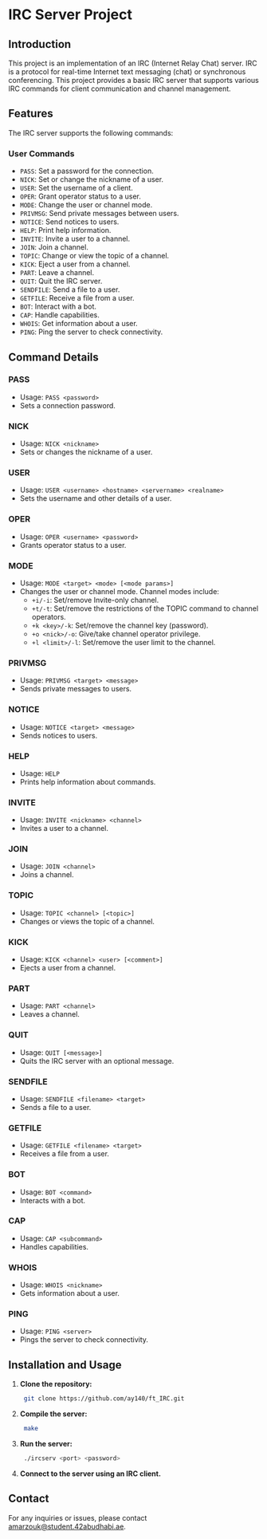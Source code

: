 # IRC Server Project

## Introduction

This project is an implementation of an IRC (Internet Relay Chat) server. IRC is a protocol for real-time Internet text messaging (chat) or synchronous conferencing. This project provides a basic IRC server that supports various IRC commands for client communication and channel management.

## Features

The IRC server supports the following commands:

### User Commands
- `PASS`: Set a password for the connection.
- `NICK`: Set or change the nickname of a user.
- `USER`: Set the username of a client.
- `OPER`: Grant operator status to a user.
- `MODE`: Change the user or channel mode.
- `PRIVMSG`: Send private messages between users.
- `NOTICE`: Send notices to users.
- `HELP`: Print help information.
- `INVITE`: Invite a user to a channel.
- `JOIN`: Join a channel.
- `TOPIC`: Change or view the topic of a channel.
- `KICK`: Eject a user from a channel.
- `PART`: Leave a channel.
- `QUIT`: Quit the IRC server.
- `SENDFILE`: Send a file to a user.
- `GETFILE`: Receive a file from a user.
- `BOT`: Interact with a bot.
- `CAP`: Handle capabilities.
- `WHOIS`: Get information about a user.
- `PING`: Ping the server to check connectivity.

## Command Details

### PASS
- Usage: `PASS <password>`
- Sets a connection password.

### NICK
- Usage: `NICK <nickname>`
- Sets or changes the nickname of a user.

### USER
- Usage: `USER <username> <hostname> <servername> <realname>`
- Sets the username and other details of a user.

### OPER
- Usage: `OPER <username> <password>`
- Grants operator status to a user.

### MODE
- Usage: `MODE <target> <mode> [<mode params>]`
- Changes the user or channel mode. Channel modes include:
  - `+i/-i`: Set/remove Invite-only channel.
  - `+t/-t`: Set/remove the restrictions of the TOPIC command to channel operators.
  - `+k <key>/-k`: Set/remove the channel key (password).
  - `+o <nick>/-o`: Give/take channel operator privilege.
  - `+l <limit>/-l`: Set/remove the user limit to the channel.

### PRIVMSG
- Usage: `PRIVMSG <target> <message>`
- Sends private messages to users.

### NOTICE
- Usage: `NOTICE <target> <message>`
- Sends notices to users.

### HELP
- Usage: `HELP`
- Prints help information about commands.

### INVITE
- Usage: `INVITE <nickname> <channel>`
- Invites a user to a channel.

### JOIN
- Usage: `JOIN <channel>`
- Joins a channel.

### TOPIC
- Usage: `TOPIC <channel> [<topic>]`
- Changes or views the topic of a channel.

### KICK
- Usage: `KICK <channel> <user> [<comment>]`
- Ejects a user from a channel.

### PART
- Usage: `PART <channel>`
- Leaves a channel.

### QUIT
- Usage: `QUIT [<message>]`
- Quits the IRC server with an optional message.

### SENDFILE
- Usage: `SENDFILE <filename> <target>`
- Sends a file to a user.

### GETFILE
- Usage: `GETFILE <filename> <target>`
- Receives a file from a user.

### BOT
- Usage: `BOT <command>`
- Interacts with a bot.

### CAP
- Usage: `CAP <subcommand>`
- Handles capabilities.

### WHOIS
- Usage: `WHOIS <nickname>`
- Gets information about a user.

### PING
- Usage: `PING <server>`
- Pings the server to check connectivity.

## Installation and Usage

1. **Clone the repository:**
   ```sh
    git clone https://github.com/ay140/ft_IRC.git
    ```

2. **Compile the server:**
   ```sh
    make
    ```
3. **Run the server:**
   ```sh
    ./ircserv <port> <password>
    ```
4. **Connect to the server using an IRC client.**

## Contact
For any inquiries or issues, please contact amarzouk@student.42abudhabi.ae.
